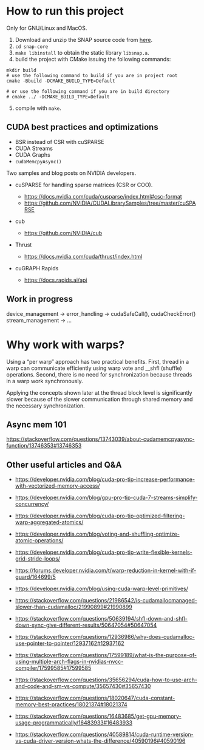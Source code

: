 # How to run this project

Only for GNU/Linux and MacOS.

1. Download and unzip the SNAP source code from [here](https://snap.stanford.edu/snap/download.html).
2. `cd snap-core`
3. `make libinstall` to obtain the static library `libsnap.a`.
4. build the project with CMake issuing the following commands:

```shell
mkdir build
# use the following command to build if you are in project root
cmake -Bbuild -DCMAKE_BUILD_TYPE=Default

# or use the following command if you are in build directory
# cmake ../ -DCMAKE_BUILD_TYPE=Default
```

5. compile with `make`.

## CUDA best practices and optimizations

- BSR instead of CSR with cuSPARSE
- CUDA Streams
- CUDA Graphs
- `cudaMemcpyAsync()`

Two samples and blog posts on NVIDIA developers.

- cuSPARSE for handling sparse matrices (CSR or COO).
    - https://docs.nvidia.com/cuda/cusparse/index.html#csc-format
    - https://github.com/NVIDIA/CUDALibrarySamples/tree/master/cuSPARSE

- cub
    - https://github.com/NVIDIA/cub

- Thrust
    - https://docs.nvidia.com/cuda/thrust/index.html

- cuGRAPH Rapids
    - https://docs.rapids.ai/api

## Work in progress

device_management -> 
error_handling -> cudaSafeCall(), cudaCheckError()
stream_management -> ...

# Why work with warps?

Using a “per warp” approach has two practical benefits. First, thread in a warp
 can communicate efficiently using warp vote and __shfl (shuffle) operations.
 Second, there is no need for synchronization because threads in a warp work
 synchronously.

Applying the concepts shown later at the thread block level is significantly
slower because of the slower communication through shared memory and the
necessary synchronization.

## Async mem 101

https://stackoverflow.com/questions/13743039/about-cudamemcpyasync-function/13746353#13746353

## Other useful articles and Q&A

- https://developer.nvidia.com/blog/cuda-pro-tip-increase-performance-with-vectorized-memory-access/
- https://developer.nvidia.com/blog/gpu-pro-tip-cuda-7-streams-simplify-concurrency/
- https://developer.nvidia.com/blog/cuda-pro-tip-optimized-filtering-warp-aggregated-atomics/
- https://developer.nvidia.com/blog/voting-and-shuffling-optimize-atomic-operations/
- https://developer.nvidia.com/blog/cuda-pro-tip-write-flexible-kernels-grid-stride-loops/
- https://forums.developer.nvidia.com/t/warp-reduction-in-kernel-with-if-guard/164699/5
- https://developer.nvidia.com/blog/using-cuda-warp-level-primitives/

- https://stackoverflow.com/questions/21986542/is-cudamallocmanaged-slower-than-cudamalloc/21990899#21990899
- https://stackoverflow.com/questions/50639194/shfl-down-and-shfl-down-sync-give-different-results/50647054#50647054
- https://stackoverflow.com/questions/12936986/why-does-cudamalloc-use-pointer-to-pointer/12937162#12937162
- https://stackoverflow.com/questions/17599189/what-is-the-purpose-of-using-multiple-arch-flags-in-nvidias-nvcc-compiler/17599585#17599585
- https://stackoverflow.com/questions/35656294/cuda-how-to-use-arch-and-code-and-sm-vs-compute/35657430#35657430
- https://stackoverflow.com/questions/18020647/cuda-constant-memory-best-practices/18021374#18021374
- https://stackoverflow.com/questions/16483685/get-gpu-memory-usage-programmatically/16483933#16483933
- https://stackoverflow.com/questions/40589814/cuda-runtime-version-vs-cuda-driver-version-whats-the-difference/40590196#40590196

